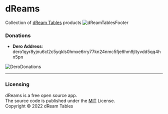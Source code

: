 # dReams
Collection of [dReam Tables](https://dreamtables.net) products
![dReamTablesFooter](https://user-images.githubusercontent.com/84689659/170848755-d2cb4933-df2b-46f9-80e6-4349621871a3.png)

### Donations
- **Dero Address**: dero1qyr8yjnu6cl2c5yqkls0hmxe6rry77kn24nmc5fje6hm9jltyvdd5qq4hn5pn

![DeroDonations](https://user-images.githubusercontent.com/84689659/165414903-44164e7e-4277-44f8-b1fe-8d139f559db1.jpg)

---

### Licensing

dReams is a free open source app.     
The source code is published under the [MIT](https://github.com/SixofClubsss/dReams/blob/main/LICENSE) License.     
Copyright © 2022 dReam Tables     